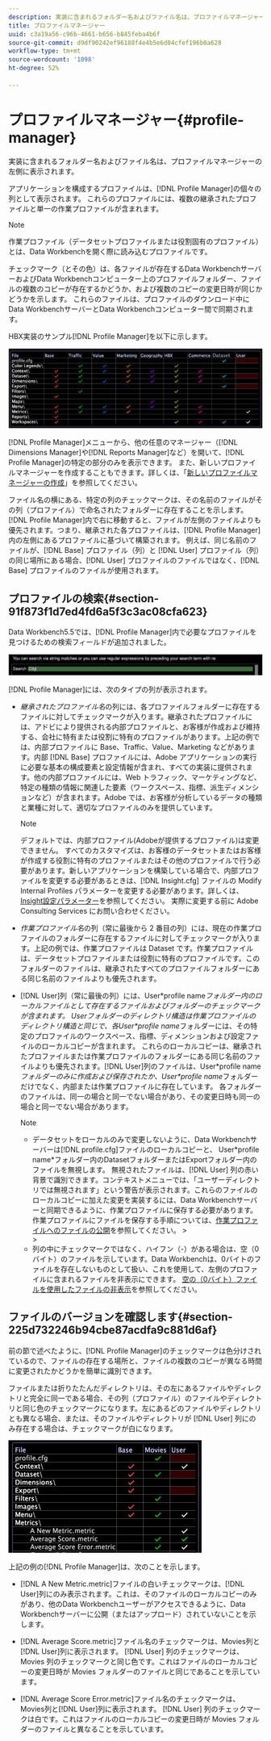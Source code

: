 ```yaml
---
description: 実装に含まれるフォルダー名およびファイル名は、プロファイルマネージャーの左側に表示されます。
title: プロファイルマネージャー
uuid: c3a19a56-c96b-4661-b656-b845feba4b6f
source-git-commit: d9df90242ef96188f4e4b5e6d04cfef196b0a628
workflow-type: tm+mt
source-wordcount: '1098'
ht-degree: 52%

---
```



# プロファイルマネージャー{#profile-manager}

実装に含まれるフォルダー名およびファイル名は、プロファイルマネージャーの左側に表示されます。

アプリケーションを構成するプロファイルは、[!DNL Profile Manager]の個々の列として表示されます。 これらのプロファイルには、複数の継承されたプロファイルと単一の作業プロファイルが含まれます。

>[!NOTE]
>
>作業プロファイル（データセットプロファイルまたは役割固有のプロファイル）とは、Data Workbenchを開く際に読み込むプロファイルです。

チェックマーク（とその色）は、各ファイルが存在するData WorkbenchサーバーおよびData Workbenchコンピューター上のプロファイルフォルダー、ファイルの複数のコピーが存在するかどうか、および複数のコピーの変更日時が同じかどうかを示します。 これらのファイルは、プロファイルのダウンロード中にData WorkbenchサーバーとData Workbenchコンピューター間で同期されます。

HBX実装のサンプル[!DNL Profile Manager]を以下に示します。

![](assets/client-prof.png)

[!DNL Profile Manager]メニューから、他の任意のマネージャー（[!DNL Dimensions Manager]や[!DNL Reports Manager]など）を開いて、[!DNL Profile Manager]の特定の部分のみを表示できます。 また、新しいプロファイルマネージャーを作成することもできます。詳しくは、「[新しいプロファイルマネージャーの作成](../../../../home/c-get-started/c-intf-anlys-ftrs/c-cstm-prof-files-mgrs/c-new-prof-mgrs.md#concept-0021e006523e4d538aaa16322731d9d3)」を参照してください。

ファイル名の横にある、特定の列のチェックマークは、その名前のファイルがその列（プロファイル）で命名されたフォルダーに存在することを示します。[!DNL Profile Manager]内で右に移動すると、ファイルが左側のファイルよりも優先されます。つまり、継承された各プロファイルは、[!DNL Profile Manager]内の左側にあるプロファイルに基づいて構築されます。 例えば、同じ名前のファイルが、[!DNL Base] プロファイル（列）と [!DNL User] プロファイル（列）の同じ場所にある場合、[!DNL User] プロファイルのファイルではなく、[!DNL Base] プロファイルのファイルが使用されます。

## プロファイルの検索{#section-91f873f1d7ed4fd6a5f3c3ac08cfa623}

Data Workbench5.5では、[!DNL Profile Manager]内で必要なプロファイルを見つけるための検索フィールドが追加されました。

![](assets/client-prof2.png)

[!DNL Profile Manager]には、次のタイプの列が表示されます。

* *継承されたプロファイル名*&#x200B;の列には、各プロファイルフォルダーに存在するファイルに対してチェックマークが入ります。継承されたプロファイルには、アドビにより提供される内部プロファイルと、お客様が作成および維持する、会社に特有または役割に特有のプロファイルがあります。上記の例では、内部プロファイルに Base、Traffic、Value、Marketing などがあります。内部 [!DNL Base] プロファイルには、Adobe アプリケーションの実行に必要な基本の構成要素と設定情報が含まれ、すべての実装に提供されます。他の内部プロファイルには、Web トラフィック、マーケティングなど、特定の種類の情報に関連した要素（ワークスペース、指標、派生ディメンションなど）が含まれます。Adobe では、お客様が分析しているデータの種類と業種に対して、適切なプロファイルのみを提供しています。

   >[!NOTE]
   >
   >デフォルトでは、内部プロファイル(Adobeが提供するプロファイル)は変更できません。 すべてのカスタマイズは、お客様のデータセットまたはお客様が作成する役割に特有のプロファイルまたはその他のプロファイルで行う必要があります。新しいアプリケーションを構築している場合で、内部プロファイルを変更する必要があるときは、[!DNL Insight.cfg] ファイルの Modify Internal Profiles パラメーターを変更する必要があります。詳しくは、[Insight設定パラメーター](../../../../home/c-get-started/c-insght-config-param.md#concept-14da97d0756348e885c08ca9e866074b)を参照してください。 実際に変更する前に Adobe Consulting Services にお問い合わせください。

* *作業プロファイル名*&#x200B;の列（常に最後から 2 番目の列）には、現在の作業プロファイルのフォルダーに存在するファイルに対してチェックマークが入ります。上記の例では、作業プロファイルは Dataset です。作業プロファイルは、データセットプロファイルまたは役割に特有のプロファイルです。このフォルダーのファイルは、継承されたすべてのプロファイルフォルダーにある同じ名前のファイルよりも優先されます。
* [!DNL User]列（常に最後の列）には、User\*profile name*フォルダー内のローカルファイルとして存在するファイルおよびフォルダーのチェックマークが含まれます。 Userフォルダーのディレクトリ構造は作業プロファイルのディレクトリ構造と同じで、各User\*profile name*フォルダーには、その特定のプロファイルのワークスペース、指標、ディメンションおよび設定ファイルのローカルコピーが含まれます。 これらのローカルコピーは、継承されたプロファイルまたは作業プロファイルのフォルダーにある同じ名前のファイルよりも優先されます。[!DNL User]列のファイルは、User\*profile name*フォルダーのみに作成および保存されたか、User\*profile name*フォルダーだけでなく、内部または作業プロファイルに存在しています。 各フォルダーのファイルは、同一の場合と同一でない場合があり、その変更日時も同一の場合と同一でない場合があります。

   >[!NOTE]
   >
   >
   >    
   >    
   >    * データセットをローカルのみで変更しないように、Data Workbenchサーバーは[!DNL profile.cfg]ファイルのローカルコピーと、 User\*profile name*フォルダー内のDatasetフォルダーまたはExportフォルダー内のファイルを無視します。 無視されたファイルは、[!DNL User] 列の赤い背景で識別できます。コンテキストメニューでは、「ユーザーディレクトリでは無視されます」という警告が表示されます。これらのファイルのローカルコピーに加えた変更を実装するには、Data Workbenchサーバーと同期できるように、作業プロファイルに保存する必要があります。 作業プロファイルにファイルを保存する手順については、[作業プロファイルへのファイルの公開](../../../../home/c-get-started/c-admin-intrf/c-prof-mgr/t-pub-files-wkg-prof.md#task-a0106e010c834d16bd60eef4721b6af9)を参照してください。
      >    
      >    
   * 列の中にチェックマークではなく、ハイフン（-）がある場合は、空（0 バイト）のファイルを示しています。Data Workbenchは、0バイトのファイルを存在しないものとして扱い、これを使用して、左側のプロファイルに含まれるファイルを非表示にできます。 [空の（0バイト）ファイルを使用したファイルの非表示](../../../../home/c-get-started/c-admin-intrf/c-prof-mgr/c-empty-files.md#concept-e776fac9e5904bed8c13b9d5eb17c491)を参照してください。


## ファイルのバージョンを確認します{#section-225d732246b94cbe87acdfa9c881d6af}

前の節で述べたように、[!DNL Profile Manager]のチェックマークは色分けされているので、ファイルの存在する場所と、ファイルの複数のコピーが異なる時間に変更されたかどうかを簡単に識別できます。

ファイルまたは折りたたんだディレクトリは、その左にあるファイルやディレクトリと完全に同一である場合、その列（プロファイル）のファイルやディレクトリと同じ色のチェックマークになります。左にあるどのファイルやディレクトリとも異なる場合、または、そのファイルやディレクトリが [!DNL User] 列にのみ存在する場合は、チェックマークが白になります。

![](assets/vis_ProfMgr_LocalFiles.png)

上記の例の[!DNL Profile Manager]は、次のことを示します。

* [!DNL A New Metric.metric]ファイルの白いチェックマークは、[!DNL User]列にのみ表示されます。これは、そのファイルのローカルコピーのみがあり、他のData Workbenchユーザーがアクセスできるように、Data Workbenchサーバーに公開（またはアップロード）されていないことを示します。

* [!DNL Average Score.metric]ファイル名のチェックマークは、Movies列と[!DNL User]列に表示されます。 [!DNL User] 列のチェックマークは、Movies 列のチェックマークと同じ色です。これはファイルのローカルコピーの変更日時が Movies フォルダーのファイルと同じであることを示しています。

* [!DNL Average Score Error.metric]ファイル名のチェックマークは、Movies列と[!DNL User]列に表示されます。 [!DNL User] 列のチェックマークは白です。これはファイルのローカルコピーの変更日時が Movies フォルダーのファイルと異なることを示しています。

